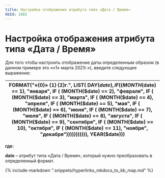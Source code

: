 ```yaml
---
title: Настройка отображения атрибута типа «Дата / Время»
kbId: 1682
---
```


# Настройка отображения атрибута типа «Дата / Время»

Для того чтобы настроить отображение даты определенным образом (в данном примере это ««1» марта 2021г.»), введите следующее выражение:

| FORMAT("«{0}» {1} {2}г.", LIST( DAY($date), IF ( (MONTH($date) == 1), "января", IF ( (MONTH($date) == 2), "февраля", IF ( (MONTH($date) == 3), "марта", IF ( (MONTH($date) == 4), "апреля", IF ( (MONTH($date) == 5), "мая", IF ( (MONTH($date) == 6), "июня", IF ( (MONTH($date) == 7), "июля", IF ( (MONTH($date) == 8), "августа", IF ( (MONTH($date) == 9), "сентября", IF ( (MONTH($date) == 10), "октября", IF ( (MONTH($date) == 11), "ноября", "декабря"))))))))))), YEAR($date))) |
| --- |

**где:**

**date** – атрибут типа «Дата / Время», который нужно преобразовать в определенный формат.

{% include-markdown ".snippets/hyperlinks_mkdocs_to_kb_map.md" %}
